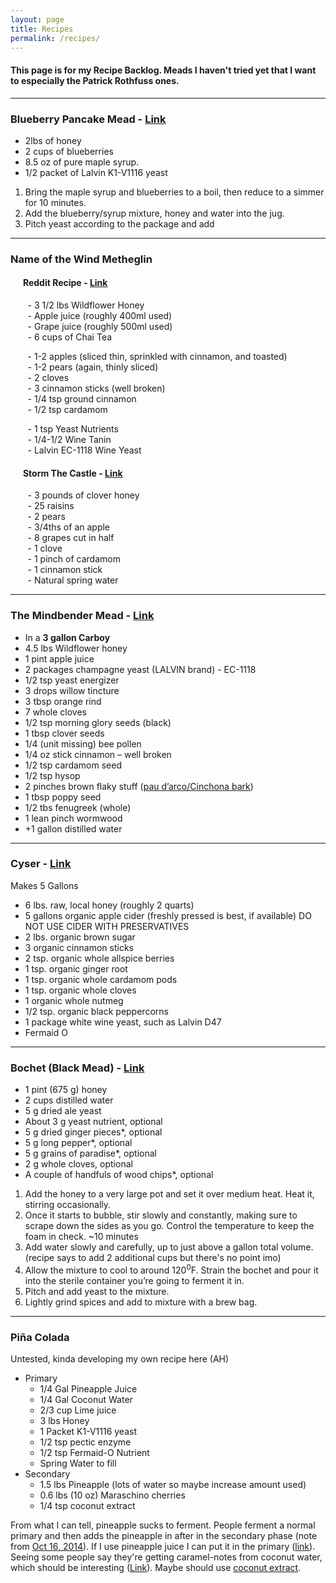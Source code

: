 ```yaml
---
layout: page
title: Recipes
permalink: /recipes/
---
```

#### This page is for my Recipe Backlog. Meads I haven't tried yet that I want to especially the Patrick Rothfuss ones.
****
### Blueberry Pancake Mead - [Link](https://acts2815.wordpress.com/2014/02/02/blueberry-pancake-mead/)
 - 2lbs of honey
 - 2 cups of blueberries
 - 8.5 oz of pure maple syrup.
 - 1/2 packet of Lalvin K1-V1116 yeast
  
 1. Bring the maple syrup and blueberries to a boil, then reduce to a simmer for 10 minutes.
 2. Add the blueberry/syrup mixture, honey and water into the jug.
 3. Pitch yeast according to the package and add
****
### Name of the Wind Metheglin

#### &nbsp;&nbsp;&nbsp;&nbsp;&nbsp;&nbsp;Reddit Recipe - [Link](https://www.reddit.com/r/KingkillerChronicle/comments/17ecx79/metheglin_recipe_the_name_of_the_wind/?rdt=36697)

&nbsp;&nbsp;&nbsp;&nbsp;&nbsp;&nbsp; - 3 1/2 lbs Wildflower Honey <br />
&nbsp;&nbsp;&nbsp;&nbsp;&nbsp;&nbsp; - Apple juice (roughly 400ml used) <br />
&nbsp;&nbsp;&nbsp;&nbsp;&nbsp;&nbsp; - Grape juice (roughly 500ml used) <br />
&nbsp;&nbsp;&nbsp;&nbsp;&nbsp;&nbsp; - 6 cups of Chai Tea <br />
 
&nbsp;&nbsp;&nbsp;&nbsp;&nbsp;&nbsp; - 1-2 apples (sliced thin, sprinkled with cinnamon, and toasted) <br />
&nbsp;&nbsp;&nbsp;&nbsp;&nbsp;&nbsp; - 1-2 pears (again, thinly sliced) <br />
&nbsp;&nbsp;&nbsp;&nbsp;&nbsp;&nbsp; - 2 cloves <br />
&nbsp;&nbsp;&nbsp;&nbsp;&nbsp;&nbsp; - 3 cinnamon sticks (well broken) <br />
&nbsp;&nbsp;&nbsp;&nbsp;&nbsp;&nbsp; - 1/4 tsp ground cinnamon <br />
&nbsp;&nbsp;&nbsp;&nbsp;&nbsp;&nbsp; - 1/2 tsp cardamom <br />
		 
&nbsp;&nbsp;&nbsp;&nbsp;&nbsp;&nbsp; - 1 tsp Yeast Nutrients <br />
&nbsp;&nbsp;&nbsp;&nbsp;&nbsp;&nbsp; - 1/4-1/2 Wine Tanin <br />
&nbsp;&nbsp;&nbsp;&nbsp;&nbsp;&nbsp; - Lalvin EC-1118 Wine Yeast <br />

#### &nbsp;&nbsp;&nbsp;&nbsp;&nbsp;&nbsp;Storm The Castle - [Link](https://www.stormthecastle.com/mead/the-name-of-the-wind-metheglin.htm)
&nbsp;&nbsp;&nbsp;&nbsp;&nbsp;&nbsp; - 3 pounds of clover honey <br />
&nbsp;&nbsp;&nbsp;&nbsp;&nbsp;&nbsp; - 25 raisins <br />
&nbsp;&nbsp;&nbsp;&nbsp;&nbsp;&nbsp; - 2 pears  <br />
&nbsp;&nbsp;&nbsp;&nbsp;&nbsp;&nbsp; - 3/4ths of an apple <br />
&nbsp;&nbsp;&nbsp;&nbsp;&nbsp;&nbsp; - 8 grapes cut in half <br />
&nbsp;&nbsp;&nbsp;&nbsp;&nbsp;&nbsp; - 1 clove <br />
&nbsp;&nbsp;&nbsp;&nbsp;&nbsp;&nbsp; - 1 pinch of cardamom <br />
&nbsp;&nbsp;&nbsp;&nbsp;&nbsp;&nbsp; - 1 cinnamon stick <br />
&nbsp;&nbsp;&nbsp;&nbsp;&nbsp;&nbsp; - Natural spring water
****
### The Mindbender Mead - [Link](https://blog.patrickrothfuss.com/?s=metheglin&searchsubmit=Search)
 - In a **3 gallon Carboy**
 - 4.5 lbs Wildflower honey
 - 1 pint apple juice
 - 2 packages champagne yeast (LALVIN brand) - EC-1118
 - 1/2 tsp yeast energizer
 - 3 drops willow tincture
 - 3 tbsp orange rind
 - 7 whole cloves
 - 1/2 tsp morning glory seeds (black)
 - 1 tbsp clover seeds
 - 1/4 (unit missing) bee pollen
 - 1/4 oz stick cinnamon – well broken
 - 1/2 tsp cardamom seed
 - 1/2 tsp hysop
 - 2 pinches brown flaky stuff ([pau d’arco/Cinchona bark](https://www.amazon.com/Red-Cinchona-Bark-Pubescens-China-bark/dp/B08XDG9MVN))
 - 1 tbsp poppy seed
 - 1/2 tbs fenugreek (whole)
 - 1 lean pinch wormwood
 - +1 gallon distilled water
****
### Cyser - [Link](https://blog.mountainroseherbs.com/how-to-make-spiced-cyser-apple-mead)
 Makes 5 Gallons
 - 6 lbs. raw, local honey (roughly 2 quarts)
 - 5 gallons organic apple cider (freshly pressed is best, if available) DO NOT USE CIDER WITH PRESERVATIVES
 - 2 lbs. organic brown sugar
 - 3 organic cinnamon sticks
 - 2 tsp. organic whole allspice berries
 - 1 tsp. organic ginger root
 - 1 tsp. organic whole cardamom pods
 - 1 tsp. organic whole cloves
 - 1 organic whole nutmeg
 - 1/2 tsp. organic black peppercorns
 - 1 package white wine yeast, such as Lalvin D47
 - Fermaid O
****
### Bochet (Black Mead) - [Link](https://www.tastinghistory.com/recipes/bochet?rq=bochet#recipe)
 - 1 pint (675 g) honey
 - 2 cups distilled water
 - 5 g dried ale yeast
 - About 3 g yeast nutrient, optional
 - 5 g dried ginger pieces*, optional
 - 5 g long pepper*, optional
 - 5 g grains of paradise*, optional
 - 2 g whole cloves, optional
 - A couple of handfuls of wood chips*, optional
 
 1. Add the honey to a very large pot and set it over medium heat. Heat it, stirring occasionally.
 2. Once it starts to bubble, stir slowly and constantly, making sure to scrape down the sides as you go. Control the temperature to keep the foam in check. ~10 minutes
 3. Add water slowly and carefully, up to just above a gallon total volume. (recipe says to add 2 additional cups but there's no point imo)
 4. Allow the mixture to cool to around 120<sup>0</sup>F. Strain the bochet and pour it into the sterile container you’re going to ferment it in.
 5. Pitch and add yeast to the mixture.
 6. Lightly grind spices and add to mixture with a brew bag.
****
### Piña Colada
  Untested, kinda developing my own recipe here (AH)
 - Primary
	 - 1/4 Gal Pineapple Juice
	 - 1/4 Gal Coconut Water
	 - 2/3 cup Lime juice
	 - 3 lbs Honey
	 - 1 Packet K1-V1116 yeast
	 - 1/2 tsp pectic enzyme
	 - 1/2 tsp Fermaid-O Nutrient
	 - Spring Water to fill
 - Secondary
	 - 1.5 lbs Pineapple (lots of water so maybe increase amount used)
	 - 0.6 lbs (10 oz) Maraschino cherries
	 - 1/4 tsp coconut extract
  
  From what I can tell, pineapple sucks to ferment. People ferment a normal primary and then adds the pineapple in after in the secondary phase (note from [Oct 16, 2014](https://www.homebrewtalk.com/threads/is-pineapple-mead-truly-possible.493953/)). If I use pineapple juice I can put it in the primary ([link](https://www.homebrewtalk.com/threads/coconut-water-in-mead.405832/)). Seeing some people say they're getting caramel-notes from coconut water, which should be interesting ([Link](https://www.youtube.com/watch?v=WtLRoUBCPvU)). Maybe should use [coconut extract](https://www.amazon.com/McCormick-Coconut-Extract-Natural-Flavors/dp/B00OCMZ5A2).
